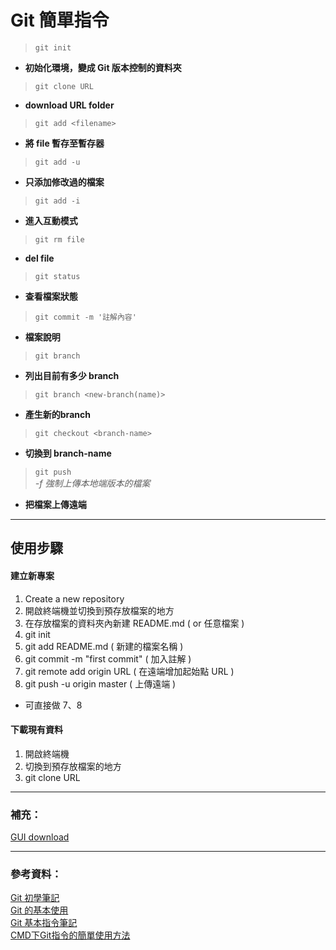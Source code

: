 # Git 簡單指令

>```git init```

* **初始化環境，變成 Git 版本控制的資料夾**

>```git clone URL```

* **download URL folder**

>```git add <filename>```

* **將 file 暫存至暫存器**

>```git add -u```

* **只添加修改過的檔案**

> ```git add -i```

* **進入互動模式**

> ```git rm file```

* **del file**

> ```git status ```

* **查看檔案狀態**

> ```git commit -m '註解內容'```

* **檔案說明**

> ```git branch ```

* **列出目前有多少 branch**

> ```git branch <new-branch(name)>```

* **產生新的branch**

> ```git checkout <branch-name>```

* **切換到 branch-name**

> ```git push```  
*-f 強制上傳本地端版本的檔案*  

* **把檔案上傳遠端**

---
## 使用步驟
#### 建立新專案
1. Create a new repository
2. 開啟終端機並切換到預存放檔案的地方
3. 在存放檔案的資料夾內新建 README.md ( or 任意檔案 )
4. git init
5. git add README.md ( 新建的檔案名稱 )
6. git commit -m "first commit" ( 加入註解 )
7. git remote add origin URL ( 在遠端增加起始點 URL )
8. git push -u origin master ( 上傳遠端 )
  * 可直接做 7、8

#### 下載現有資料
1. 開啟終端機
2. 切換到預存放檔案的地方
3. git clone URL

---
### 補充：
[GUI download](https://desktop.github.com/)

---

### 參考資料：
[Git 初學筆記](https://blog.longwin.com.tw/2009/05/git-learn-initial-command-2009/)  
[Git 的基本使用](http://gogojimmy.net/2012/01/17/how-to-use-git-1-git-basic/)  
[Git 基本指令筆記](https://github.com/arthurc0102/Note/tree/master/Git)  
[CMD下Git指令的簡單使用方法](http://www.jianshu.com/p/22abb5cf14de)  
